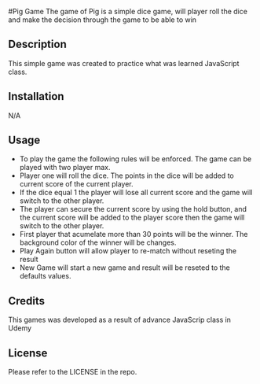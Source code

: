#Pig Game
The game of Pig is a simple dice game, will player roll the dice and make the decision through the game to be able to win 

## Description

This simple game was created to practice what was learned JavaScript class.

## Installation

N/A

## Usage

* To play the game the following rules will be enforced. The game can be played with two player max.
* Player one will roll the dice. The points in the dice will be added to current score of the current player. 
* If the dice equal 1 the player will lose all current score and the game will switch to the other player.
* The player can secure the current score by using the hold button, and the current score will be added to the player score then the game will switch to the other player.
* First player that acumelate more than 30 points will be the winner. The background color of the winner will be changes.
* Play Again button will allow player to re-match without reseting the result
* New Game will start a new game and result will be reseted to the defaults values. 


## Credits

This games was developed as a result of advance JavaScrip class in Udemy 

## License

Please refer to the LICENSE in the repo.
